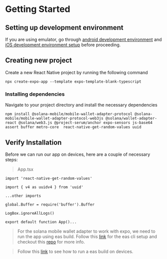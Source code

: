 # Getting Started

## Setting up development environment

If you are using emulator, go through [android development environment]("https://reactnative.dev/docs/environment-setup?platform=android&os=windows#target-os-1") and [iOS development environment setup]("https://reactnative.dev/docs/environment-setup?platform=ios&os=macos#installing-dependencies") before proceeding.

## Creating new project

Create a new React Native project by running the following command

```shell
npx create-expo-app --template expo-template-blank-typescript
```

### Installing dependencies

Navigate to your project directory and install the necessary dependencies

```shell
npm install @solana-mobile/mobile-wallet-adapter-protocol @solana-mobile/mobile-wallet-adapter-protocol-web3js @solana/wallet-adapter-react @solana/web3.js @project-serum/anchor expo-sensors js-base64 assert buffer metro-core  react-native-get-random-values uuid
```

## Verify Installation

Before we can run our app on devices, here are a couple of necessary steps:

> App.tsx

    import 'react-native-get-random-values'

    import { v4 as uuidv4 } from 'uuid'

    ...other imports

    global.Buffer = require('buffer').Buffer

    LogBox.ignoreAllLogs()

    export default function App()...

> For the solana mobile wallet adapter to work with expo, we need to run the app using eas build. Follow this [link]("https://docs.expo.dev/build/setup/") for the eas cli setup and checkout this [repo]("https://github.com/solana-mobile/expo-react-native-mwa-proof-of-concept.git") for more info.

> Follow this [link]("https://docs.expo.dev/build/setup/#run-a-build") to see how to run a eas build on devices.
